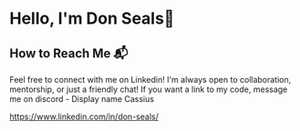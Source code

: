 # Hello, I'm Don Seals👋




## How to Reach Me 📬

Feel free to connect with me on Linkedin! I'm always open to collaboration, mentorship, or just a friendly chat! If you want a link to my code, message me on discord - Display name Cassius

https://www.linkedin.com/in/don-seals/

